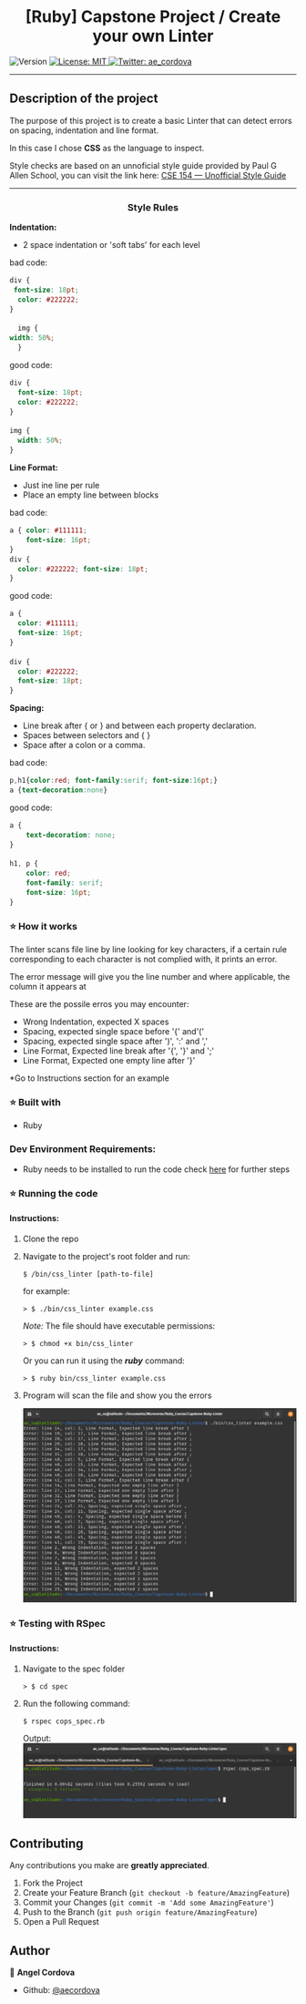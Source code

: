 <h1 align="center">[Ruby] Capstone Project / Create your own Linter </h1>
<p>
  <img alt="Version" src="https://img.shields.io/badge/version-0.0.1-blue.svg?cacheSeconds=2592000" />
  <a href="#" target="_blank">
    <img alt="License: MIT " src="https://img.shields.io/badge/License-MIT -yellow.svg" />
  </a>
  <a href="https://twitter.com/ae_cordova" target="_blank">
    <img alt="Twitter: ae_cordova " src="https://img.shields.io/twitter/follow/ae_cordova .svg?style=social" />
  </a>
</p>

___
## Description of the project 

The purpose of this project is to create a basic Linter that can  detect errors on spacing, indentation and line format.

In this case I chose **CSS** as the language to inspect. 

Style checks are based on an unnoficial style guide provided by Paul G Allen School, you can visit the link here: [CSE 154 — Unofficial Style Guide
](https://courses.cs.washington.edu/courses/cse154/17au/styleguide/html-css/spacing-indentation-css.html#indentation)
___

<h3 align="center">Style Rules</h3>

**Indentation:** 
* 2 space indentation or 'soft tabs' for each level

bad code:
```css
div {
 font-size: 18pt;
  color: #222222;
}

  img {
width: 50%;
  }
```

good code:
```css
div {
  font-size: 18pt;
  color: #222222;
}

img {
  width: 50%;
}
```

**Line Format:**
* Just ine line per rule
* Place an empty line between blocks

bad code:
```css
a { color: #111111;
    font-size: 16pt;
}
div {
  color: #222222; font-size: 18pt;
}
```

good code:
```css
a {
  color: #111111; 
  font-size: 16pt; 
}

div {
  color: #222222; 
  font-size: 18pt; 
}
```

**Spacing:**
* Line break after { or } and between each property declaration.
* Spaces between selectors and { } 
* Space after a colon or a comma. 

bad code:

```css
p,h1{color:red; font-family:serif; font-size:16pt;}
a {text-decoration:none}
```

good code:

```css
a {
    text-decoration: none;
}

h1, p {
    color: red;
    font-family: serif;
    font-size: 16pt;
}
```
### ⭐️ How it works

The linter scans file line by line  looking for key characters,
if a certain rule corresponding to each character is not  complied with, it prints an error.

The error message will give you the line number and where applicable, the column it appears at

These  are the possile erros you may encounter:
 - Wrong Indentation, expected X spaces
 - Spacing, expected single space before '{' and'('
 - Spacing, expected single space after ')', ':' and ','
 - Line Format, Expected line break after '{', '}' and ';'
 - Line Format, Expected one empty line after '}'

*Go to Instructions section for an example

### ⭐️ Built with
* Ruby


### Dev Environment Requirements:
* Ruby needs to be installed to run the code check [here](https://www.ruby-lang.org/en/documentation/installation/) for further steps

### ⭐️ Running the code

#### Instructions:

1. Clone the repo

2. Navigate to the project's root folder and run: 
    ```
    $ /bin/css_linter [path-to-file]
    ```
    for example:
    ```
    > $ ./bin/css_linter example.css
    ```
    <i>Note:</i> The file should have executable     permissions:
    ```
    > $ chmod +x bin/css_linter 
    ```
    Or you can run it using the ***ruby***     command:
    ```
    > $ ruby bin/css_linter example.css
    ```
3. Program will scan the file and show you the errors 

    ![Screenshot](linter_shot.png)

### ⭐️ Testing with RSpec
#### Instructions:
1. Navigate to the spec folder
    ```
    > $ cd spec
    ```
2.  Run the following command:
    ```
    $ rspec cops_spec.rb
    ```
    Output:
    ![rspec_output](rspec_o.png)
    

<!-- CONTRIBUTING -->
## Contributing

Any contributions you make are **greatly appreciated**.

1. Fork the Project
2. Create your Feature Branch (`git checkout -b feature/AmazingFeature`)
3. Commit your Changes (`git commit -m 'Add some AmazingFeature'`)
4. Push to the Branch (`git push origin feature/AmazingFeature`)
5. Open a Pull Request


## Author

👤 **Angel Cordova** 

* Github: [@aecordova](https://github.com/https:\/\/github.com\/aecordova)  
